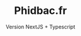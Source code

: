 <p>
<h1 align="center">Phidbac.fr</h1>
<p align="center">
Version NextJS + Typescript</p>

<p><img scr="./docs/Accueil.png"></p>
<br/>